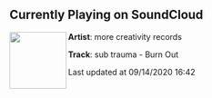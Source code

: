 ## Currently Playing on SoundCloud

[<img align="left" width="100" src="https://i1.sndcdn.com/artworks-k6qogf5NkbOIDwMV-SbXyyQ-t50x50.jpg">](https://soundcloud.com/morecreativityrecords/sub-trauma-burn-out)

**Artist**: more creativity records 

**Track**: sub trauma - Burn Out

Last updated at 09/14/2020 16:42
